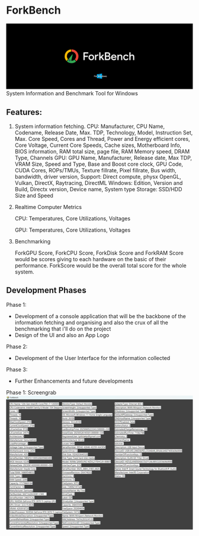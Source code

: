 # ForkBench
![screenshot](resources/forWindows.png)
System Information and Benchmark Tool for Windows 
## Features: 
1. System information fetching.
    CPU:
 Manufacturer, CPU Name, Codename, Release Date, Max. TDP, Technology, Model, Instruction Set, Max. Core Speed, Cores and Thread, Power and Energy efficient cores, Core Voltage, Current Core Speeds, Cache sizes, Motherboard Info, BIOS 
 information, RAM total size, page file, RAM Memory speed, DRAM Type, Channels
 GPU: GPU Name, Manufacturer, Release date, Max TDP, VRAM Size, Speed and Type, Base and Boost core clock, GPU Code, CUDA Cores, ROPs/TMUs, Texture fillrate, Pixel fillrate, Bus width, bandwidth, driver version, Support: Direct compute, 
 physx OpenGL, Vulkan, DirectX, Raytracing, DirectML
 Windows: Edition, Version and Build, Directx version, Device name, System type
 Storage: SSD/HDD Size and Speed

2. Realtime Computer Metrics
 
      CPU: Temperatures, Core Utilizations, Voltages
  
      GPU: Temperatures, Core Utilizations, Voltages

3. Benchmarking
 
      ForkGPU Score, ForkCPU Score, ForkDisk Score and ForkRAM Score would be scores giving to each hardware on the basic of their performance.
      ForkScore would be the overall total score for the whole system.


## Development Phases

Phase 1: 
 - Development of a console application that will be the backbone of the information fetching and organising and also the crux of all the benchmarking that i'll do on the project
 - Design of the UI and also an App Logo 

Phase 2: 
 - Development of the User Interface for the information collected

Phase 3: 
 - Further Enhancements and future developments


Phase 1: Screengrab
![screenshot](resources/alpha_screengrab.png)
